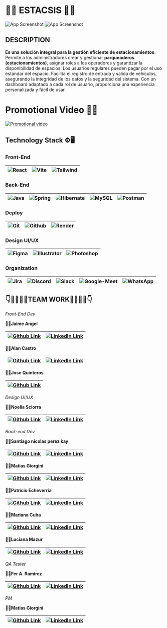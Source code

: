 
# 🚗🚦 ESTACSIS 🚦🚗

![App Screenshot](https://i.ibb.co/yS6ZG9d/EstacSis.png/468x300?text=App+Screenshot+Here)
![App Screenshot](https://i.ibb.co/VmMq2z3/Estac-Sis-1.png/468x300?text=App+Screenshot+Here)


## DESCRIPTION

**Es una solución integral para la gestión eficiente de estacionamientos**. Permite a los administradores crear y gestionar **parqueaderos (estacionamientos)**, asignar roles a los operadores y garantizar la disponibilidad de espacios. Los usuarios regulares pueden pagar por el uso estándar del espacio. Facilita el registro de entrada y salida de vehículos, asegurando la integridad de los datos y la seguridad del sistema. Con un dashboard adaptado a cada rol de usuario, proporciona una experiencia personalizada y fácil de usar.
# Promotional Video 🎥📢

[![](https://i.ibb.co/D1RNxWy/26690.jpg 'Promotional video')](https://www.youtube.com/channel/UCRVmE9xhjgyXtWnBb2M-I3Q)

## Technology Stack ⚙️🖥️

### Front-End
|![React](https://img.shields.io/static/v1?style=for-the-badge&message=React&color=222222&logo=React&logoColor=61DAFB&label=) | ![Vite](https://img.shields.io/static/v1?style=for-the-badge&message=Vite&color=646CFF&logo=Vite&logoColor=FFFFFF&label=)|![Tailwind](https://img.shields.io/static/v1?style=for-the-badge&message=Tailwind+CSS&color=222222&logo=Tailwind+CSS&logoColor=06B6D4&label=)
:------- | :------- | :------- 

### Back-End
|![Java](https://img.shields.io/badge/Java-%2523ED8B00.svg?style=for-the-badge&logo=oracle&logoColor=red&color=white) | ![Spring](https://img.shields.io/badge/spring-%236DB33F.svg?style=for-the-badge&logo=spring&logoColor=white) | ![Hibernate](https://img.shields.io/badge/Hibernate-59666C?style=for-the-badge&logo=Hibernate&logoColor=white) | ![MySQL](https://img.shields.io/badge/-MySQL-F29111?style=flat&logo=mysql&logoColor=FFFFFF) | ![Postman](https://img.shields.io/static/v1?style=for-the-badge&message=Postman&color=FF6C37&logo=Postman&logoColor=FFFFFF&label=)
:------- | :------- | :------- | :------- | :-------

### Deploy
|![Git](http://img.shields.io/badge/-Git-F1502F?style=flat&logo=git&logoColor=FFFFFF) |![Github](http://img.shields.io/badge/-Github-000000?style=flat&logo=github&logoColor=FFFFFF) | ![Render](https://img.shields.io/static/v1?style=for-the-badge&message=Render&color=222222&logo=Render&logoColor=46E3B7&label=)
:------- | :------- | :------- 

### Design UI/UX
|![Figma](https://img.shields.io/static/v1?style=for-the-badge&message=Figma&color=F24E1E&logo=Figma&logoColor=FFFFFF&label=) |![Illustrator](https://img.shields.io/badge/Adobe%20Illustrator-310000?style=for-the-badge&logo=Adobe%20Illustrator) | ![Photoshop](https://img.shields.io/badge/Adobe%20Photoshop-001c25?style=for-the-badge&logo=Adobe%20Photoshop)
:------- | :------- | :------- 

### Organization
|![Jira](https://img.shields.io/badge/jira-%230A0FFF.svg?style=for-the-badge&logo=jira&logoColor=white) | ![Discord](https://img.shields.io/badge/Discord-5865F2?style=for-the-badge&logo=Discord&logoColor=fff) | ![Slack](https://img.shields.io/badge/Slack-%234A154B?style=for-the-badge&logo=Slack&logoColor=white) | ![Google-Meet](https://img.shields.io/badge/Google_Meet-FF0000?style=for-the-badge&logo=Google-Meet&logoColor=fff) | ![WhatsApp](https://img.shields.io/badge/WhatsApp-25D366?style=for-the-badge&logo=WhatsApp&logoColor=fff)
:------- | :------- | :------- | :------- | :-------

## 👇👩‍💻👨‍💻TEAM WORK👩‍💻👨‍💻👇

*Front-End Dev*

👨‍💻**Jaime Angel**

|[![](https://img.shields.io/badge/github-%23121011.svg?&style=for-the-badge&logo=github&logoColor=white 'Github Link')](https://github.com/Jaimeangel)|[![](https://img.shields.io/badge/linkedin%20-%230077B5.svg?&style=for-the-badge&logo=linkedin&logoColor=white 'LinkedIn Link')](https://www.linkedin.com/in/jaimeangeldev/)
:------- | :-------

👨‍💻**Alan Castro**  

|[![](https://img.shields.io/badge/github-%23121011.svg?&style=for-the-badge&logo=github&logoColor=white 'Github Link')](https://github.com/xcastalax) | [![](https://img.shields.io/badge/linkedin%20-%230077B5.svg?&style=for-the-badge&logo=linkedin&logoColor=white 'LinkedIn Link')](https://www.linkedin.com/in/xcastalax/)
:------- | :-------

👨‍💻**Jose Quinteros**
 
|[![](https://img.shields.io/badge/github-%23121011.svg?&style=for-the-badge&logo=github&logoColor=white 'Github Link')](https://github.com/josequinto)
:------- |

*Design UI/UX*

👩‍🎨**Noelia Sciorra**
 
|[![](https://img.shields.io/badge/github-%23121011.svg?&style=for-the-badge&logo=github&logoColor=white 'Github Link')](https://github.com/Lilithgreen) | [![](https://img.shields.io/badge/linkedin%20-%230077B5.svg?&style=for-the-badge&logo=linkedin&logoColor=white 'LinkedIn Link')](https://www.linkedin.com/in/noelia-sciorra/)
:------- | :-------

*Back-end Dev*

👨‍💻**Santiago nicolas perez kay** 

|[![](https://img.shields.io/badge/github-%23121011.svg?&style=for-the-badge&logo=github&logoColor=white 'Github Link')](https://github.com/SantiagoPerezKay)|[![](https://img.shields.io/badge/linkedin%20-%230077B5.svg?&style=for-the-badge&logo=linkedin&logoColor=white 'LinkedIn Link')](https://www.linkedin.com/in/santiago-perez-kay-636277268/)
:------- | :-------

👨‍💻**Matias Giorgini**

|[![](https://img.shields.io/badge/github-%23121011.svg?&style=for-the-badge&logo=github&logoColor=white 'Github Link')](https://github.com/msgiorgini77) | [![](https://img.shields.io/badge/linkedin%20-%230077B5.svg?&style=for-the-badge&logo=linkedin&logoColor=white 'LinkedIn Link')](https://www.linkedin.com/in/matias-giorgini/)
:------- | :-------

👨‍💻**Patricio Echeverria**

|[![](https://img.shields.io/badge/github-%23121011.svg?&style=for-the-badge&logo=github&logoColor=white 'Github Link')](https://github.com/PatEche) | [![](https://img.shields.io/badge/linkedin%20-%230077B5.svg?&style=for-the-badge&logo=linkedin&logoColor=white 'LinkedIn Link')](https://www.linkedin.com/in/patricio-luis-echeverria/)
:------- | :-------

👩‍💻**Mariana Cuba**

|[![](https://img.shields.io/badge/github-%23121011.svg?&style=for-the-badge&logo=github&logoColor=white 'Github Link')](https://github.com/MarianaCuba) | [![](https://img.shields.io/badge/linkedin%20-%230077B5.svg?&style=for-the-badge&logo=linkedin&logoColor=white 'LinkedIn Link')](https://www.linkedin.com/in/mariana-cuba-72a901258/)
:------- | :-------

👩‍💻**Luciana Mazur**

|[![](https://img.shields.io/badge/github-%23121011.svg?&style=for-the-badge&logo=github&logoColor=white 'Github Link')](https://github.com/LucianaMazur) | [![](https://img.shields.io/badge/linkedin%20-%230077B5.svg?&style=for-the-badge&logo=linkedin&logoColor=white 'LinkedIn Link')](https://www.linkedin.com/in/lucianamazur/)
:------- | :-------

*QA Tester*

👨‍💻**Fer A. Ramirez**

|[![](https://img.shields.io/badge/github-%23121011.svg?&style=for-the-badge&logo=github&logoColor=white 'Github Link')](https://github.com/Fwer00) | [![](https://img.shields.io/badge/linkedin%20-%230077B5.svg?&style=for-the-badge&logo=linkedin&logoColor=white 'LinkedIn Link')](https://www.linkedin.com/in/fer-a-ramirez/)
:------- | :-------

*PM*

👨‍💻**Matias Giorgini**

|[![](https://img.shields.io/badge/github-%23121011.svg?&style=for-the-badge&logo=github&logoColor=white 'Github Link')](https://github.com/msgiorgini77) | [![](https://img.shields.io/badge/linkedin%20-%230077B5.svg?&style=for-the-badge&logo=linkedin&logoColor=white 'LinkedIn Link')](https://www.linkedin.com/in/matias-giorgini/)
:------- | :-------

